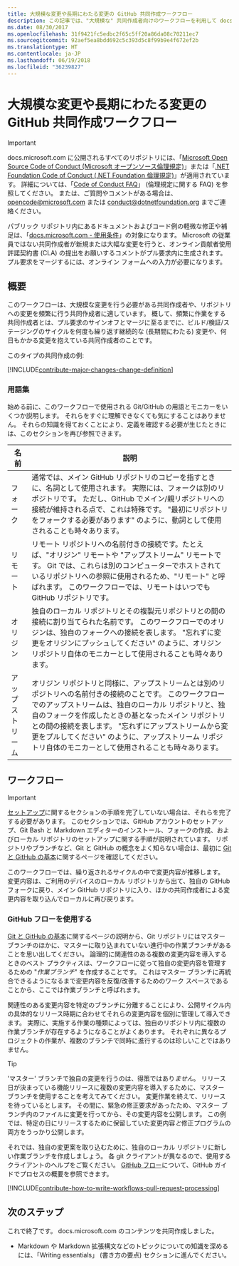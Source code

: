 ```yaml
---
title: 大規模な変更や長期にわたる変更の GitHub 共同作成ワークフロー
description: この記事では、"大規模な" 共同作成者向けのワークフローを利用して docs.microsoft.com の記事を作成する方法について説明します。
ms.date: 08/30/2017
ms.openlocfilehash: 31f9421fc5edbc2f65c5ff20a86da08c70211ec7
ms.sourcegitcommit: 92aef5ea8bdd692c5c393d5c8f99b9e4f672ef2b
ms.translationtype: HT
ms.contentlocale: ja-JP
ms.lasthandoff: 06/19/2018
ms.locfileid: "36239827"
---
```

# <a name="github-contribution-workflow-for-major-or-long-running-changes"></a>大規模な変更や長期にわたる変更の GitHub 共同作成ワークフロー

> [!IMPORTANT]
> docs.microsoft.com に公開されるすべてのリポジトリには、「[Microsoft Open Source Code of Conduct (Microsoft オープンソース倫理規定)](https://opensource.microsoft.com/codeofconduct/)」または「[.NET Foundation Code of Conduct (.NET Foundation 倫理規定)](https://dotnetfoundation.org/code-of-conduct)」が適用されています。 詳細については、「[Code of Conduct FAQ](https://opensource.microsoft.com/codeofconduct/faq/)」 (倫理規定に関する FAQ) を参照してください。 または、ご質問やコメントがある場合は、[opencode@microsoft.com](mailto:opencode@microsoft.com) または [conduct@dotnetfoundation.org](mailto:conduct@dotnetfoundation.org) までご連絡ください。<br>
>
> パブリック リポジトリ内にあるドキュメントおよびコード例の軽微な修正や補足は、「[docs.microsoft.com - 使用条件](https://docs.microsoft.com/legal/termsofuse)」の対象になります。 Microsoft の従業員ではない共同作成者が新規または大幅な変更を行うと、オンライン貢献者使用許諾契約書 (CLA) の提出をお願いするコメントがプル要求内に生成されます。 プル要求をマージするには、オンライン フォームへの入力が必要になります。

## <a name="overview"></a>概要

このワークフローは、大規模な変更を行う必要がある共同作成者や、リポジトリへの変更を頻繁に行う共同作成者に適しています。 概して、頻繁に作業をする共同作成者とは、プル要求のサインオフとマージに至るまでに、ビルド/検証/ステージングのサイクルを何度も繰り返す継続的な (長期間にわたる) 変更や、何日もかかる変更を抱えている共同作成者のことです。

このタイプの共同作成の例:

[!INCLUDE[contribute-major-changes-change-definition](includes/contribute-how-to-write-workflows-major-change-definition.md)]

### <a name="terminology"></a>用語集

始める前に、このワークフローで使用される Git/GitHub の用語とモニカーをいくつか説明します。 それらをすぐに理解できなくても気にすることはありません。 それらの知識を得ておくことにより、定義を確認する必要が生じたときには、このセクションを再び参照できます。

| 名前 | 説明 |
|-----------|-------------|
|フォーク|通常では、メイン GitHub リポジトリのコピーを指すときに、名詞として使用されます。 実際には、フォークは別のリポジトリです。 ただし、GitHub でメイン/親リポジトリへの接続が維持される点で、これは特殊です。 "最初にリポジトリをフォークする必要があります" のように、動詞として使用されることも時々あります。|
|リモート|リモート リポジトリへの名前付きの接続です。たとえば、"オリジン" リモートや "アップストリーム" リモートです。 Git では、これらは別のコンピューターでホストされているリポジトリへの参照に使用されるため、"リモート" と呼ばれます。 このワークフローでは、リモートはいつでも GitHub リポジトリです。|
|オリジン|独自のローカル リポジトリとその複製元リポジトリとの間の接続に割り当てられた名前です。 このワークフローでのオリジンは、独自のフォークへの接続を表します。 "忘れずに変更をオリジンにプッシュしてください" のように、オリジン リポジトリ自体のモニカーとして使用されることも時々あります。|
|アップストリーム|オリジン リポジトリと同様に、アップストリームとは別のリポジトリへの名前付きの接続のことです。 このワークフローでのアップストリームは、独自のローカル リポジトリと、独自のフォークを作成したときの基となったメイン リポジトリとの間の接続を表します。 "忘れずにアップストリームから変更をプルしてください" のように、アップストリーム リポジトリ自体のモニカーとして使用されることも時々あります。|

## <a name="workflow"></a>ワークフロー

>[!IMPORTANT]
> [セットアップ](get-started-setup-github.md)に関するセクションの手順を完了していない場合は、それらを完了する必要があります。 このセクションでは、GitHub アカウントのセットアップ、Git Bash と Markdown エディターのインストール、フォークの作成、およびローカル リポジトリのセットアップに関する手順が説明されています。 リポジトリやブランチなど、Git と GitHub の概念をよく知らない場合は、最初に [Git と GitHub の基本](git-github-fundamentals.md)に関するページを確認してください。

このワークフローでは、繰り返されるサイクルの中で変更内容が推移します。 変更内容は、ご利用のデバイスのローカル リポジトリから出て、独自の GitHub フォークに戻り、メイン GitHub リポジトリに入り、ほかの共同作成者による変更内容を取り込んでローカルに再び戻ります。

### <a name="use-github-flow"></a>GitHub フローを使用する

[Git と GitHub の基本](git-github-fundamentals.md#git)に関するページの説明から、Git リポジトリにはマスター ブランチのほかに、マスターに取り込まれていない進行中の作業ブランチがあることを思い出してください。 論理的に関連性のある複数の変更内容を導入するときのベスト プラクティスは、ワークフローに従って独自の変更内容を管理するための "*作業ブランチ*" を作成することです。 これはマスター ブランチに再統合できるようになるまで変更内容を反復/改善するためのワーク スペースであることから、ここでは作業ブランチと呼ばれます。

関連性のある変更内容を特定のブランチに分離することにより、公開サイクル内の具体的なリリース時期に合わせてそれらの変更内容を個別に管理して導入できます。 実際に、実施する作業の種類によっては、独自のリポジトリ内に複数の作業ブランチが存在するようになることがよくあります。 それぞれに異なるプロジェクトの作業が、複数のブランチで同時に進行するのは珍しいことではありません。

>[!TIP]
>'マスター' ブランチで独自の変更を行うのは、得策ではあり*ません*。 リリース日が決まっている機能リリースに複数の変更内容を導入するために、マスター ブランチを使用することを考えてみてください。 変更作業を終えて、リリースを待っているとします。 その間に、緊急の修正要求があったため、マスター ブランチ内のファイルに変更を行ってから、その変更内容を公開します。 この例では、特定の日にリリースするために保留していた変更内容*と*修正プログラムの両方をうっかり公開します。

それでは、独自の変更案を取り込むために、独自のローカル リポジトリに新しい作業ブランチを作成しましょう。 各 git クライアントが異なるので、使用するクライアントのヘルプをご覧ください。 [GitHub フロー](https://guides.github.com/introduction/flow/)について、GitHub ガイドでプロセスの概要を参照できます。

[!INCLUDE[contribute-how-to-write-workflows-pull-request-processing](includes/contribute-how-to-write-workflows-pull-request-processing.md)]

## <a name="next-steps"></a>次のステップ

これで終了です。 docs.microsoft.com のコンテンツを共同作成しました。

- Markdown や Markdown 拡張構文などのトピックについての知識を深めるには、「Writing essentials」 (書き方の要点) セクションに進んでください。
